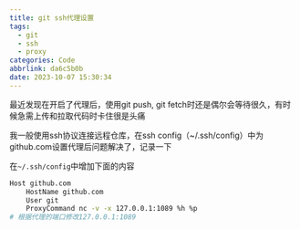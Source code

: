 ```yaml
---
title: git ssh代理设置
tags:
  - git
  - ssh
  - proxy
categories: Code
abbrlink: da6c5b0b
date: 2023-10-07 15:30:34
---
```


最近发现在开启了代理后，使用git push, git fetch时还是偶尔会等待很久，有时候急需上传和拉取代码时卡住很是头痛
<!-- more -->

我一般使用ssh协议连接远程仓库，在ssh config（~/.ssh/config）中为github.com设置代理后问题解决了，记录一下

在`~/.ssh/config`中增加下面的内容
```bash
Host github.com
	HostName github.com
	User git
	ProxyCommand nc -v -x 127.0.0.1:1089 %h %p
# 根据代理的端口修改127.0.0.1:1089
```
